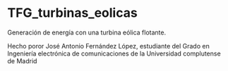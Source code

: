 # TFG_turbinas_eolicas
Generación de energía con una turbina eólica flotante.

Hecho poror José Antonio Fernández López, estudiante del Grado en Ingeniería electrónica de comunicaciones de la Universidad complutense de Madrid
